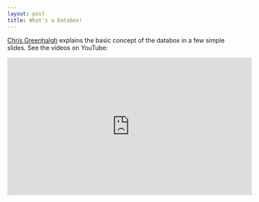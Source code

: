 ```yaml
---
layout: post
title: What's a Databox!
---
```


[Chris Greenhalgh](http://www.cs.nott.ac.uk/~pszcmg/) explains the basic concept of the databox in a few simple slides. See the videos on YouTube:
<iframe width="560" height="315" src="https://www.youtube.com/embed/NBxMk4LMGbk" frameborder="0" allowfullscreen></iframe>
